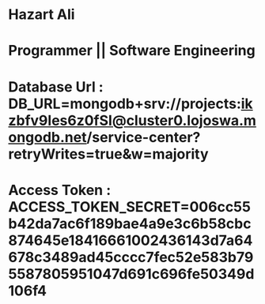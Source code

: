 # Hazart Ali

# Programmer || Software Engineering

# Database Url : DB_URL=mongodb+srv://projects:ikzbfv9les6z0fSI@cluster0.lojoswa.mongodb.net/service-center?retryWrites=true&w=majority


# Access Token : ACCESS_TOKEN_SECRET=006cc55b42da7ac6f189bae4a9e3c6b58cbc874645e18416661002436143d7a64678c3489ad45cccc7fec52e583b795587805951047d691c696fe50349d106f4
